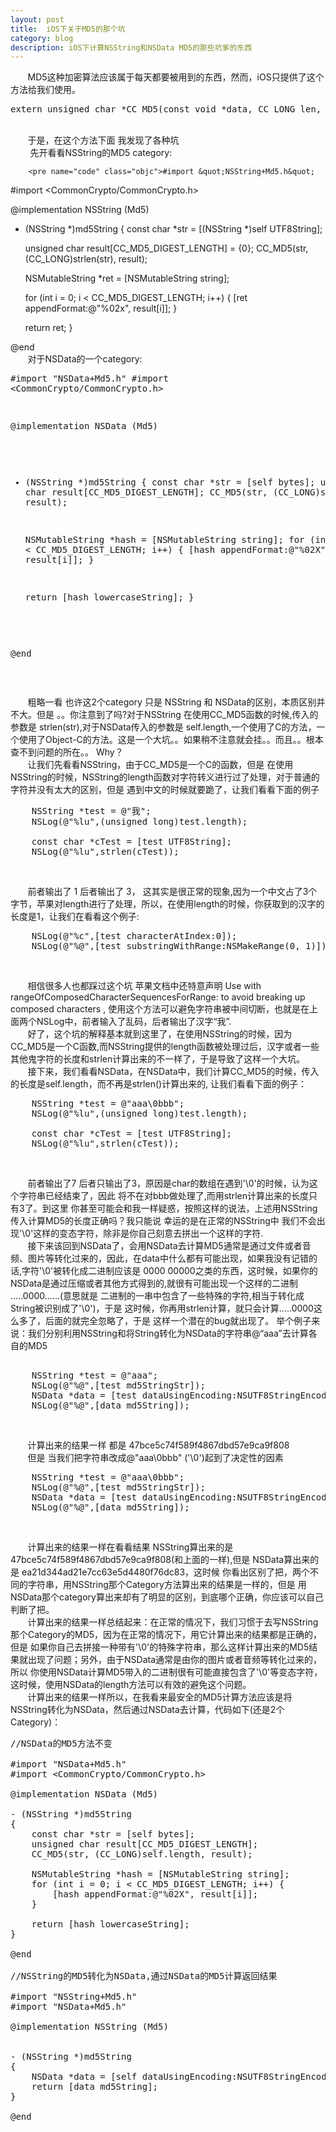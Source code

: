 ```yaml
---
layout: post
title: 	iOS下关于MD5的那个坑
category: blog
description: iOS下计算NSString和NSData MD5的那些坑爹的东西
---
```

<div class="container">
	<p>
		&nbsp;&nbsp;&nbsp;&nbsp;&nbsp;&nbsp;&nbsp;MD5这种加密算法应该属于每天都要被用到的东西，然而，iOS只提供了这个方法给我们使用。
        <pre name="code" class="objc">extern unsigned char *CC_MD5(const void *data, CC_LONG len, unsigned char *md)</pre>
        <br>
        &nbsp;&nbsp;&nbsp;&nbsp;&nbsp;&nbsp;&nbsp;于是，在这个方法下面 我发现了各种坑
        <br>
        &nbsp;&nbsp;&nbsp;&nbsp;&nbsp;&nbsp;&nbsp; 先开看看NSString的MD5 category:
        
        <pre name="code" class="objc">#import &quot;NSString+Md5.h&quot;
#import &lt;CommonCrypto/CommonCrypto.h&gt;

@implementation NSString (Md5)

- (NSString *)md5String
{
    const char *str = [(NSString *)self UTF8String];
    
    unsigned char result[CC_MD5_DIGEST_LENGTH] = {0};
    CC_MD5(str, (CC_LONG)strlen(str), result);

    NSMutableString *ret = [NSMutableString string];

    for (int i = 0; i &lt; CC_MD5_DIGEST_LENGTH; i++) {
        [ret appendFormat:@&quot;%02x&quot;, result[i]];
    }

    return ret;
}

@end</pre>
<br />
    &nbsp;&nbsp;&nbsp;&nbsp;&nbsp;&nbsp;&nbsp;对于NSData的一个category:
    <pre name="code" class="objc">#import &quot;NSData+Md5.h&quot;
#import &lt;CommonCrypto/CommonCrypto.h&gt;

@implementation NSData (Md5)

- (NSString *)md5String
{
    const char *str = [self bytes];
    unsigned char result[CC_MD5_DIGEST_LENGTH];
    CC_MD5(str, (CC_LONG)self.length, result);
    
    NSMutableString *hash = [NSMutableString string];
    for (int i = 0; i &lt; CC_MD5_DIGEST_LENGTH; i++) {
        [hash appendFormat:@&quot;%02X&quot;, result[i]];
    }
    
    return [hash lowercaseString];
}

@end</pre>
<br />

&nbsp;&nbsp;&nbsp;&nbsp;&nbsp;&nbsp;&nbsp;粗略一看 也许这2个category 只是 NSString 和 NSData的区别，本质区别并不大。但是 。。你注意到了吗?对于NSString 在使用CC_MD5函数的时候,传入的参数是 strlen(str),对于NSData传入的参数是 self.length,一个使用了C的方法，一个使用了Object-C的方法。这是一个大坑。。如果稍不注意就会挂。。而且。。根本查不到问题的所在。。
Why？
<br>
&nbsp;&nbsp;&nbsp;&nbsp;&nbsp;&nbsp;&nbsp;让我们先看看NSString，由于CC_MD5是一个C的函数，但是 在使用NSString的时候，NSString的length函数对字符转义进行过了处理，对于普通的字符并没有太大的区别，但是 遇到中文的时候就要跪了，让我们看看下面的例子

<pre name="code" class="objc">
    NSString *test = @&quot;我&quot;;
    NSLog(@&quot;%lu&quot;,(unsigned long)test.length);
    
    const char *cTest = [test UTF8String];
    NSLog(@&quot;%lu&quot;,strlen(cTest));
</pre>
<br />


&nbsp;&nbsp;&nbsp;&nbsp;&nbsp;&nbsp;&nbsp;前者输出了 1 后者输出了 3， 这其实是很正常的现象,因为一个中文占了3个字节，苹果对length进行了处理，所以，在使用length的时候，你获取到的汉字的长度是1，让我们在看看这个例子:

<pre name="code" class="objc">
    NSLog(@&quot;%c&quot;,[test characterAtIndex:0]);
    NSLog(@&quot;%@&quot;,[test substringWithRange:NSMakeRange(0, 1)]);
</pre>
<br />

&nbsp;&nbsp;&nbsp;&nbsp;&nbsp;&nbsp;&nbsp;相信很多人也都踩过这个坑 苹果文档中还特意声明  Use with rangeOfComposedCharacterSequencesForRange: to avoid breaking up composed characters , 使用这个方法可以避免字符串被中间切断，也就是在上面两个NSLog中，前者输入了乱码，后者输出了汉字“我”.
<br>
&nbsp;&nbsp;&nbsp;&nbsp;&nbsp;&nbsp;&nbsp;好了，这个坑的解释基本就到这里了，在使用NSString的时候，因为CC_MD5是一个C函数,而NSString提供的length函数被处理过后，汉字或者一些其他鬼字符的长度和strlen计算出来的不一样了，于是导致了这样一个大坑。
<br>
&nbsp;&nbsp;&nbsp;&nbsp;&nbsp;&nbsp;&nbsp;接下来，我们看看NSData，在NSData中，我们计算CC_MD5的时候，传入的长度是self.length，而不再是strlen()计算出来的, 让我们看看下面的例子：
<pre name="code" class="objc">
    NSString *test = @&quot;aaa\0bbb&quot;;
    NSLog(@&quot;%lu&quot;,(unsigned long)test.length);
    
    const char *cTest = [test UTF8String];
    NSLog(@&quot;%lu&quot;,strlen(cTest));
</pre>
<br />

&nbsp;&nbsp;&nbsp;&nbsp;&nbsp;&nbsp;&nbsp;前者输出了7 后者只输出了3，原因是char的数组在遇到'\0'的时候，认为这个字符串已经结束了，因此 将不在对bbb做处理了,而用strlen计算出来的长度只有3了。到这里 你甚至可能会和我一样疑惑，按照这样的说法，上述用NSString 传入计算MD5的长度正确吗？我只能说 幸运的是在正常的NSString中 我们不会出现'\0'这样的变态字符，除非是你自己刻意去拼出一个这样的字符.
<br>
&nbsp;&nbsp;&nbsp;&nbsp;&nbsp;&nbsp;&nbsp;接下来该回到NSData了，会用NSData去计算MD5通常是通过文件或者音频、图片等转化过来的，因此，在data中什么都有可能出现，如果我没有记错的话,字符'\0'被转化成二进制应该是 0000 00000之类的东西，这时候，如果你的NSData是通过压缩或者其他方式得到的,就很有可能出现一个这样的二进制  .....0000......(意思就是 二进制的一串中包含了一些特殊的字符,相当于转化成String被识别成了'\0')，于是 这时候，你再用strlen计算，就只会计算.....0000这么多了，后面的就完全忽略了，于是 这样一个潜在的bug就出现了。
    举个例子来说：我们分别利用NSString和将String转化为NSData的字符串@“aaa”去计算各自的MD5
<pre name="code" class="objc"> 
    NSString *test = @&quot;aaa&quot;;
    NSLog(@&quot;%@&quot;,[test md5StringStr]);
    NSData *data = [test dataUsingEncoding:NSUTF8StringEncoding];
    NSLog(@&quot;%@&quot;,[data md5String]);</pre>
<br />

&nbsp;&nbsp;&nbsp;&nbsp;&nbsp;&nbsp;&nbsp;计算出来的结果一样 都是 47bce5c74f589f4867dbd57e9ca9f808
<br>
&nbsp;&nbsp;&nbsp;&nbsp;&nbsp;&nbsp;&nbsp;但是 当我们把字符串改成@"aaa\0bbb" ('\0')起到了决定性的因素
<pre name="code" class="objc">
    NSString *test = @&quot;aaa\0bbb&quot;;
    NSLog(@&quot;%@&quot;,[test md5StringStr]);
    NSData *data = [test dataUsingEncoding:NSUTF8StringEncoding];
    NSLog(@&quot;%@&quot;,[data md5String]);</pre>
<br />

&nbsp;&nbsp;&nbsp;&nbsp;&nbsp;&nbsp;&nbsp;计算出来的结果一样在看看结果 NSString算出来的是 47bce5c74f589f4867dbd57e9ca9f808(和上面的一样),但是 NSData算出来的是 ea21d344ad21e7cc63e5d4480f76dc83，这时候 你看出区别了把，两个不同的字符串，用NSString那个Category方法算出来的结果是一样的，但是 用NSData那个category算出来却有了明显的区别，到底哪个正确，你应该可以自己判断了把。
<br>
&nbsp;&nbsp;&nbsp;&nbsp;&nbsp;&nbsp;&nbsp;计算出来的结果一样总结起来：在正常的情况下，我们习惯于去写NSString那个Category的MD5，因为在正常的情况下，用它计算出来的结果都是正确的，但是 如果你自己去拼接一种带有'\0'的特殊字符串，那么这样计算出来的MD5结果就出现了问题；另外，由于NSData通常是由你的图片或者音频等转化过来的，所以 你使用NSData计算MD5带入的二进制很有可能直接包含了'\0'等变态字符，这时候，使用NSData的length方法可以有效的避免这个问题。
<br>
&nbsp;&nbsp;&nbsp;&nbsp;&nbsp;&nbsp;&nbsp;计算出来的结果一样所以，在我看来最安全的MD5计算方法应该是将NSString转化为NSData，然后通过NSData去计算，代码如下(还是2个Category)：
<br>
<pre name="code" class="objc">//NSData的MD5方法不变

#import &quot;NSData+Md5.h&quot;
#import &lt;CommonCrypto/CommonCrypto.h&gt;

@implementation NSData (Md5)

- (NSString *)md5String
{
    const char *str = [self bytes];
    unsigned char result[CC_MD5_DIGEST_LENGTH];
    CC_MD5(str, (CC_LONG)self.length, result);
    
    NSMutableString *hash = [NSMutableString string];
    for (int i = 0; i &lt; CC_MD5_DIGEST_LENGTH; i++) {
        [hash appendFormat:@&quot;%02X&quot;, result[i]];
    }
    
    return [hash lowercaseString];
}

@end

//NSString的MD5转化为NSData,通过NSData的MD5计算返回结果

#import &quot;NSString+Md5.h&quot;
#import &quot;NSData+Md5.h&quot;

@implementation NSString (Md5)


- (NSString *)md5String
{
    NSData *data = [self dataUsingEncoding:NSUTF8StringEncoding];
    return [data md5String];
}

@end</pre>
<br />
    </P>
</div>